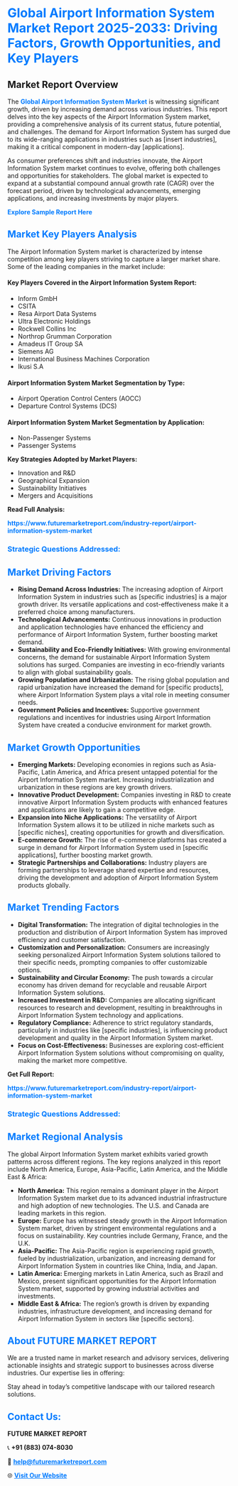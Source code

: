 <h1 style="color: #007BFF;">Global Airport Information System Market Report 2025-2033: Driving Factors, Growth Opportunities, and Key Players</h1>

<section id="overview">
<h2>Market Report Overview</h2>
<p>The <a href="https://www.futuremarketreport.com/industry-report/airport-information-system-market" style="color: #007BFF; text-decoration: none;"><strong>Global Airport Information System Market</strong></a> is witnessing significant growth, driven by increasing demand across various industries. This report delves into the key aspects of the Airport Information System market, providing a comprehensive analysis of its current status, future potential, and challenges. The demand for Airport Information System has surged due to its wide-ranging applications in industries such as [insert industries], making it a critical component in modern-day [applications].</p>
<p>As consumer preferences shift and industries innovate, the Airport Information System market continues to evolve, offering both challenges and opportunities for stakeholders. The global market is expected to expand at a substantial compound annual growth rate (CAGR) over the forecast period, driven by technological advancements, emerging applications, and increasing investments by major players.</p>
</section>

<section id="overview">
<p><a href="https://www.futuremarketreport.com/request-sample/reportId=42348" style="color: #007BFF; text-decoration: none;"><strong>Explore Sample Report Here</strong></a></p>
</section>

<section id="key-players">
<h2 style="color: #007BFF;">Market Key Players Analysis</h2>
<p>The Airport Information System market is characterized by intense competition among key players striving to capture a larger market share. Some of the leading companies in the market include:</p>
<h4>Key Players Covered in the Airport Information System Report:</h4>
<ul><li>Inform GmbH</li><li>CSITA</li><li>Resa Airport Data Systems</li><li>Ultra Electronic Holdings</li><li>Rockwell Collins Inc</li><li>Northrop Grumman Corporation</li><li>Amadeus IT Group SA</li><li>Siemens AG</li><li>International Business Machines Corporation</li><li>Ikusi S.A</li></ul>
<h4>Airport Information System Market Segmentation by Type:</h4>
<ul><li>Airport Operation Control Centers (AOCC)</li><li>Departure Control Systems (DCS)</li></ul>

<h4>Airport Information System Market Segmentation by Application:</h4>
<ul><li>Non-Passenger Systems</li><li>Passenger Systems</li></ul>
<p><strong>Key Strategies Adopted by Market Players:</strong></p>
<ul>
<li>Innovation and R&D</li>
<li>Geographical Expansion</li>
<li>Sustainability Initiatives</li>
<li>Mergers and Acquisitions</li>
</ul>
</section>

<section>
<p><strong>Read Full Analysis: </strong></p><a href="https://www.futuremarketreport.com/industry-report/airport-information-system-market" style="color: #007BFF; text-decoration: none;"><strong>https://www.futuremarketreport.com/industry-report/airport-information-system-market</strong></a>
<h3 style="color: #007BFF;">Strategic Questions Addressed:</h3>
</section>

<section id="driving-factors">
<h2 style="color: #007BFF;">Market Driving Factors</h2>
<ul>
<li><strong>Rising Demand Across Industries:</strong> The increasing adoption of Airport Information System in industries such as [specific industries] is a major growth driver. Its versatile applications and cost-effectiveness make it a preferred choice among manufacturers.</li>
<li><strong>Technological Advancements:</strong> Continuous innovations in production and application technologies have enhanced the efficiency and performance of Airport Information System, further boosting market demand.</li>
<li><strong>Sustainability and Eco-Friendly Initiatives:</strong> With growing environmental concerns, the demand for sustainable Airport Information System solutions has surged. Companies are investing in eco-friendly variants to align with global sustainability goals.</li>
<li><strong>Growing Population and Urbanization:</strong> The rising global population and rapid urbanization have increased the demand for [specific products], where Airport Information System plays a vital role in meeting consumer needs.</li>
<li><strong>Government Policies and Incentives:</strong> Supportive government regulations and incentives for industries using Airport Information System have created a conducive environment for market growth.</li>
</ul>
</section>

<section id="growth-opportunities">
<h2 style="color: #007BFF;">Market Growth Opportunities</h2>
<ul>
<li><strong>Emerging Markets:</strong> Developing economies in regions such as Asia-Pacific, Latin America, and Africa present untapped potential for the Airport Information System market. Increasing industrialization and urbanization in these regions are key growth drivers.</li>
<li><strong>Innovative Product Development:</strong> Companies investing in R&D to create innovative Airport Information System products with enhanced features and applications are likely to gain a competitive edge.</li>
<li><strong>Expansion into Niche Applications:</strong> The versatility of Airport Information System allows it to be utilized in niche markets such as [specific niches], creating opportunities for growth and diversification.</li>
<li><strong>E-commerce Growth:</strong> The rise of e-commerce platforms has created a surge in demand for Airport Information System used in [specific applications], further boosting market growth.</li>
<li><strong>Strategic Partnerships and Collaborations:</strong> Industry players are forming partnerships to leverage shared expertise and resources, driving the development and adoption of Airport Information System products globally.</li>
</ul>
</section>

<section id="trending-factors">
<h2 style="color: #007BFF;">Market Trending Factors</h2>
<ul>
<li><strong>Digital Transformation:</strong> The integration of digital technologies in the production and distribution of Airport Information System has improved efficiency and customer satisfaction.</li>
<li><strong>Customization and Personalization:</strong> Consumers are increasingly seeking personalized Airport Information System solutions tailored to their specific needs, prompting companies to offer customizable options.</li>
<li><strong>Sustainability and Circular Economy:</strong> The push towards a circular economy has driven demand for recyclable and reusable Airport Information System solutions.</li>
<li><strong>Increased Investment in R&D:</strong> Companies are allocating significant resources to research and development, resulting in breakthroughs in Airport Information System technology and applications.</li>
<li><strong>Regulatory Compliance:</strong> Adherence to strict regulatory standards, particularly in industries like [specific industries], is influencing product development and quality in the Airport Information System market.</li>
<li><strong>Focus on Cost-Effectiveness:</strong> Businesses are exploring cost-efficient Airport Information System solutions without compromising on quality, making the market more competitive.</li>
</ul>
</section>

<section>
<p><strong>Get Full Report: </strong></p><a href="https://www.futuremarketreport.com/industry-report/airport-information-system-market" style="color: #007BFF; text-decoration: none;"><strong>https://www.futuremarketreport.com/industry-report/airport-information-system-market</strong></a>
<h3 style="color: #007BFF;">Strategic Questions Addressed:</h3>
</section>


<section id="regional-analysis">
<h2 style="color: #007BFF;">Market Regional Analysis</h2>
<p>The global Airport Information System market exhibits varied growth patterns across different regions. The key regions analyzed in this report include North America, Europe, Asia-Pacific, Latin America, and the Middle East & Africa:</p>
<ul>
<li><strong>North America:</strong> This region remains a dominant player in the Airport Information System market due to its advanced industrial infrastructure and high adoption of new technologies. The U.S. and Canada are leading markets in this region.</li>
<li><strong>Europe:</strong> Europe has witnessed steady growth in the Airport Information System market, driven by stringent environmental regulations and a focus on sustainability. Key countries include Germany, France, and the U.K.</li>
<li><strong>Asia-Pacific:</strong> The Asia-Pacific region is experiencing rapid growth, fueled by industrialization, urbanization, and increasing demand for Airport Information System in countries like China, India, and Japan.</li>
<li><strong>Latin America:</strong> Emerging markets in Latin America, such as Brazil and Mexico, present significant opportunities for the Airport Information System market, supported by growing industrial activities and investments.</li>
<li><strong>Middle East & Africa:</strong> The region’s growth is driven by expanding industries, infrastructure development, and increasing demand for Airport Information System in sectors like [specific sectors].</li>
</ul>
</section>

<footer>
<h2 style="color: #007BFF;">About FUTURE MARKET REPORT</h2>
<p>We are a trusted name in market research and advisory services, delivering actionable insights and strategic support to businesses across diverse industries. Our expertise lies in offering:</p>

<p>Stay ahead in today’s competitive landscape with our tailored research solutions.</p>

<h2 style="color: #007BFF;">Contact Us:</h2>
<p><strong>FUTURE MARKET REPORT</strong></p>
<p>📞 <strong>+91 (883) 074-8030</strong></p>
<p>📧 <strong><a href="mailto:help@futuremarketreport.com" style="color: #007BFF;">help@futuremarketreport.com</a></strong></p>
<p>🌐 <strong><a href="https://www.futuremarketreport.com/" style="color: #007BFF;">Visit Our Website</a></strong></p>
</footer>